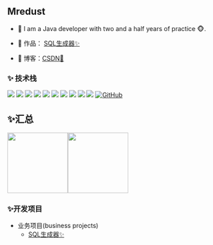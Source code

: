 ## Mredust

- 🌹 I am a Java developer with two and a half years of practice 🐵.
- 🏡 作品： <a href="https://github.com/Mredust/mredust-sql-generator-backend" target="_blank">SQL生成器✨</a>


- :pencil: 博客：[CSDN💬](https://blog.csdn.net/Mredust)


### ✨ 技术栈

![](https://img.shields.io/badge/-Java-4C7491?style=flat-square&logo=java&logoColor=fff)
![](https://img.shields.io/badge/-Spring-5FB832?style=flat-square&logo=Spring&logoColor=fff)
![](https://img.shields.io/badge/-Node.js-339933?style=flat-square&logo=Node.js&logoColor=fff)
![](https://img.shields.io/badge/-Vue-4fc08d?style=flat-square&logo=Vue.js&logoColor=fff)
![](https://img.shields.io/badge/-React-2d98ce?style=flat-square&logo=React&logoColor=fff)
![](https://img.shields.io/badge/-Docker-2496ED?style=flat-square&logo=Docker&logoColor=fff)
![](https://img.shields.io/badge/-Linux-000000?style=flat-square&logo=Linux&logoColor=fff)
![](https://img.shields.io/badge/-MySQL-4479A1?style=flat-square&logo=MySQL&logoColor=fff)
![](https://img.shields.io/badge/-Redis-DC382D?style=flat-square&logo=Redis&logoColor=fff)
![](https://img.shields.io/badge/-Git-E84E31?style=flat-square&logo=Git&logoColor=fff)
[![GitHub](https://img.shields.io/badge/GitHub-grey?logo=github)](https://github.com/Mredust)



## ✨汇总
<img height="137px" src="https://github-readme-stats-git-masterrstaa-rickstaa.vercel.app/api?username=Mredust&show_icons=true&include_all_commits=true&line_height=21&bg_color=0,EC6C6C,FFD479,FFFC79,73FA79&theme=graywhite&locale=cn" /><img height="137px" src="https://github-readme-stats.vercel.app/api/top-langs/?username=Mredust&hide_title=true&hide_border=true&layout=compact&bg_color=0,73FA79,73FDFF,D783FF&theme=graywhite&locale=cn" />
### ✨开发项目

- 业务项目(business projects)
  - [SQL生成器✨](https://github.com/Mredust/mredust-sql-generator-backend)
  
    
